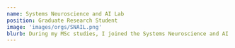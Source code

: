 ```yaml
---
name: Systems Neuroscience and AI Lab
position: Graduate Research Student
image: 'images/orgs/SNAIL.png'
blurb: During my MSc studies, I joined the Systems Neuroscience and AI Lab (SNAILab) under the supervision of Dr. Bakhtiari.
---
```

